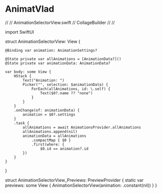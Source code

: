# AnimatVlad
//
//  AnimationSelectorView.swift
//  CollageBuilder
//
//

import SwiftUI

struct AnimationSelectorView: View {
    
    @Binding var animation: AnimationSettings?
    
    @State private var allAnimations = [AnimationData?]()
    @State private var animationData: AnimationData?
    
    var body: some View {
        HStack {
            Text("Animation: ")
            Picker("", selection: $animationData) {
                ForEach(allAnimations, id: \.self) {
                    Text($0?.name ?? "none")
                }
            }
        }
        .onChange(of: animationData) {
            animation = $0?.settings
        }
        .task {
            allAnimations = await AnimationsProvider.allAnimations
            allAnimations.append(nil)
            animationData = allAnimations
                .compactMap { $0 }
                .first(where: {
                    $0.id == animation?.id
            })
        }
    }
}

struct AnimationSelectorView_Previews: PreviewProvider {
    static var previews: some View {
        AnimationSelectorView(animation: .constant(nil))
    }
}
